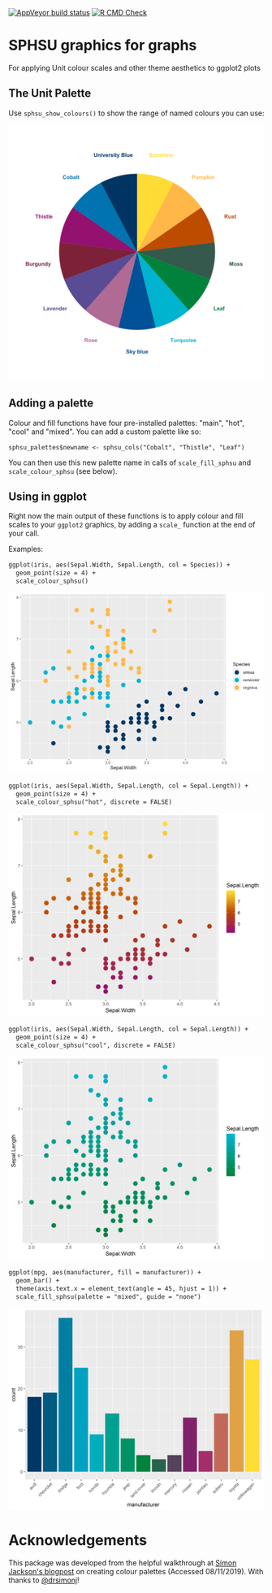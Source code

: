 <!-- badges: start -->
[![AppVeyor build status](https://ci.appveyor.com/api/projects/status/github/andrewbaxter439/SPHSUgraphs?branch=master&svg=true)](https://ci.appveyor.com/project/andrewbaxter439/SPHSUgraphs)
[![R CMD Check](https://github.com/andrewbaxter439/SPHSUgraphs/workflows/R-CMD-check/badge.svg)](https://github.com/andrewbaxter439/SPHSUgraphs/actions)
<!-- badges: end -->


# SPHSU graphics for graphs
For applying Unit colour scales and other theme aesthetics to ggplot2 plots

## The Unit Palette

Use `sphsu_show_colours()` to show the range of named colours you can use:

![SPHSU colour scheme](graphs/sphsu_palette.png)

## Adding a palette

Colour and fill functions have four pre-installed palettes: "main", "hot", "cool" and "mixed". You can add a custom palette like so:

```
sphsu_palettes$newname <- sphsu_cols("Cobalt", "Thistle", "Leaf")
```

You can then use this new palette name in calls of `scale_fill_sphsu` and `scale_colour_sphsu` (see below).

## Using in ggplot

Right now the main output of these functions is to apply colour and fill scales to your `ggplot2` graphics, by adding a `scale_` function at the end of your call.

Examples:

```
ggplot(iris, aes(Sepal.Width, Sepal.Length, col = Species)) +
  geom_point(size = 4) +
  scale_colour_sphsu()
```

!['mixed' colour scale, discrete](graphs/graph5.png)

```
ggplot(iris, aes(Sepal.Width, Sepal.Length, col = Sepal.Length)) +
  geom_point(size = 4) +
  scale_colour_sphsu("hot", discrete = FALSE)
```

!['hot' colour scale, continuous](graphs/graph2.png)

```
ggplot(iris, aes(Sepal.Width, Sepal.Length, col = Sepal.Length)) +
  geom_point(size = 4) +
  scale_colour_sphsu("cool", discrete = FALSE)
```

!['cool' colour scale, continuous](graphs/graph3.png)

```
ggplot(mpg, aes(manufacturer, fill = manufacturer)) +
  geom_bar() +
  theme(axis.text.x = element_text(angle = 45, hjust = 1)) +
  scale_fill_sphsu(palette = "mixed", guide = "none")
```

!['mixed' colour scale, discrete](graphs/graph4.png)

# Acknowledgements

This package was developed from the helpful walkthrough at [Simon Jackson's blogpost](https://drsimonj.svbtle.com/creating-corporate-colour-palettes-for-ggplot2) on creating colour palettes (Accessed 08/11/2019). With thanks to [@drsimonj](https://www.twitter.com/drsimonj)! 
